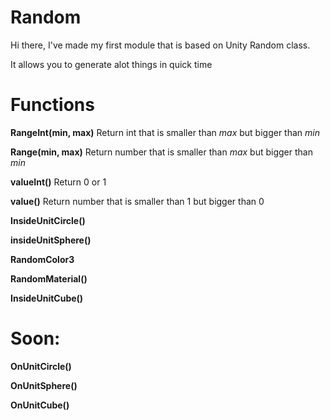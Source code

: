 # Random

Hi there, I've made my first module that is based on Unity Random class.

It allows you to generate alot things in quick time


# Functions

**RangeInt(min, max)** Return int that is smaller than *max* but bigger than *min*

**Range(min, max)** Return number that is smaller than *max* but bigger than *min*

**valueInt()** Return 0 or 1

**value()** Return number that is smaller than 1 but bigger than 0

**InsideUnitCircle()**

**insideUnitSphere()**

**RandomColor3**

**RandomMaterial()**

**InsideUnitCube()**

# Soon:

**OnUnitCircle()**

**OnUnitSphere()**

**OnUnitCube()**

